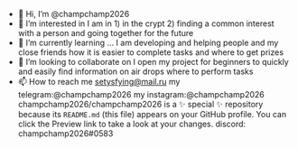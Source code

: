 - 👋 Hi, I’m @champchamp2026
- 👀 I’m interested in I am in 1) in the crypt 2) finding a common interest with a person and going together for the future
- 🌱 I’m currently learning ... I am developing and helping people and my close friends how it is easier to complete tasks and where to get prizes
- 💞️ I’m looking to collaborate on I open my project for beginners to quickly and easily find information on air drops where to perform tasks
- 📫 How to reach me setysfying@mail.ru
  my telegram:@champchamp2026
  my instagram:@champchamp2026
champchamp2026/champchamp2026 is a ✨ special ✨ repository because its `README.md` (this file) appears on your GitHub profile.
You can click the Preview link to take a look at your changes.
  discord: champchamp2026#0583
